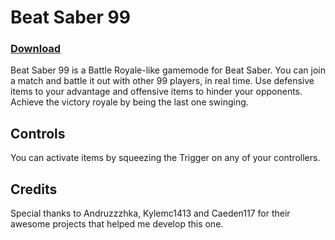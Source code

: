 # Beat Saber 99

### [Download](https://github.com/Guad/beatsaber99/releases/latest)

Beat Saber 99 is a Battle Royale-like gamemode for Beat Saber. You can join a match and battle it out with other 99 players, in real time. Use defensive items to your advantage and offensive items to hinder your opponents. Achieve the victory royale by being the last one swinging.

## Controls

You can activate items by squeezing the Trigger on any of your controllers.

## Credits

Special thanks to Andruzzzhka, Kylemc1413 and Caeden117 for their awesome projects that helped me develop this one.
